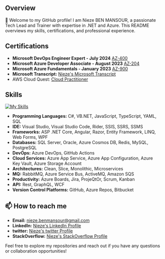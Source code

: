 ## Overview

👋 Welcome to my GitHub profile! I am Nieze BEN MANSOUR, a passionate Tech Lead and Trainer with expertise in .NET and Azure. This README overviews my skills, certifications, and professional experience.

## Certifications

- **Microsoft DevOps Engineer Expert - July 2024** [AZ-400](https://learn.microsoft.com/api/credentials/share/en-us/NiezeBenMansour-6601/DD59D7114448FE22?sharingId=2E62FAB43BBAAFA5)
- **Microsoft Azure Developer Associate - August 2023** [AZ-204](https://learn.microsoft.com/api/credentials/share/en-us/NiezeBenMansour-6601/2E5951AC919D88DE?sharingId=2E62FAB43BBAAFA5)
- **Microsoft Azure Fundamentals - January 2023** [AZ-900](https://www.credly.com/badges/1694cb53-34af-4f81-a434-4f92cf02124b/linked_in_profile)
- **Microsoft Transcript:** [Nieze's Microsoft Transcript](https://learn.microsoft.com/en-us/users/niezebenmansour-6601/transcript/dg13zh5el3gnj81?tab=tab-modules)
- AWS Cloud Quest: [Cloud Practitioner](https://www.credly.com/badges/52662086-f8d2-4e98-b5f0-af93439311e6/linked_in_profile)

## Skills

[![My Skills](https://skillicons.dev/icons?i=cs,dotnet,azure,windows,vscode,stackoverflow,rabbitmq,kafka,graphql,grafana,powershell,kubernetes,aws,github)](https://skillicons.dev)

- **Programming Languages:** C#, VB.NET, JavaScript, TypeScript, YAML, SQL
- **IDE:** Visual Studio, Visual Studio Code, Rider, SSIS, SSRS, SSMS
- **Frameworks:** ASP .NET Core, Angular, Razor, Entity Framework, LINQ, Web Forms, WPF
- **Databases:** SQL Server, Oracle, Azure Cosmos DB, Redis, MySQL, PostgreSQL
- **DevOps:** Azure DevOps, GitHub Actions
- **Cloud Services:** Azure App Service, Azure App Configuration, Azure Key Vault, Azure Storage Account
- **Architectures:** Clean, Slice, Monolithic, Microservices
- **MQ:** RabbitMQ, Azure Service Bus, ActiveMQ, Amazon SQS
- **Productivity:** Azure Boards, Jira, ProjeQtOr, Scrum, Kanban
- **API:** Rest, GraphQL, WCF
- **Version Control Platforms:** GitHub, Azure Repos, Bitbucket

## 📫 How to reach me

- **Email:** nieze.benmansour@gmail.com
- **LinkedIn:** [Nieze's LinkedIn Profile](www.linkedin.com/in/nieze)
- **twitter:** [Nieze's twitter Profile](https://x.com/NiezeBen)
- **StackOverflow:** [Nieze's StackOverflow Profile](https://stackoverflow.com/users/23209833/nieze-ben-mansour)

Feel free to explore my repositories and reach out if you have any questions or collaboration opportunities!


<!---
Nieze-BenMansour/Nieze-BenMansour is a ✨ special ✨ repository because its `README.md` (this file) appears on your GitHub profile.
You can click the Preview link to take a look at your changes.
--->
